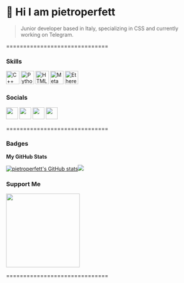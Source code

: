 💫 Hi I am pietroperfett
==============================

> Junior developer based in Italy, specializing in CSS and currently working on Telegram.

==============================

### Skills 

<p align="left">
<a href="https://docs.microsoft.com/en-us/cpp/?view=msvc-170" target="_blank" rel="noreferrer"><img src="https://raw.githubusercontent.com/danielcranney/readme-generator/main/public/icons/skills/cplusplus-colored.svg" width="36" height="36" alt="C++" /></a>
<a href="https://www.python.org/" target="_blank" rel="noreferrer"><img src="https://raw.githubusercontent.com/danielcranney/readme-generator/main/public/icons/skills/python-colored.svg" width="36" height="36" alt="Python" /></a>
<a href="https://developer.mozilla.org/en-US/docs/Glossary/HTML5" target="_blank" rel="noreferrer"><img src="https://raw.githubusercontent.com/danielcranney/readme-generator/main/public/icons/skills/html5-colored.svg" width="36" height="36" alt="HTML5" /></a>
<a href="https://metamask.io/" target="_blank" rel="noreferrer"><img src="https://raw.githubusercontent.com/danielcranney/readme-generator/main/public/icons/skills/metamask-colored.svg" width="36" height="36" alt="MetaMask" /></a>
<a href="https://ethereum.org/en/" target="_blank" rel="noreferrer"><img src="https://raw.githubusercontent.com/danielcranney/readme-generator/main/public/icons/skills/ethereum-colored.svg" width="36" height="36" alt="Ethereum" /></a>
</p>
                    
### Socials
                  
                  
<p align="left">

<a href="https://discord.com/users/pietroperfett#4091" target="_blank" rel="noreferrer"><img src="https://raw.githubusercontent.com/danielcranney/readme-generator/main/public/icons/socials/discord.svg" width="32" height="32" /></a>
<a href="https://www.github.com/pietroperfett" target="_blank" rel="noreferrer"><img src="https://raw.githubusercontent.com/danielcranney/readme-generator/main/public/icons/socials/github.svg" width="32" height="32" /></a>
<a href="http://www.instagram.com/pietroperfett" target="_blank" rel="noreferrer"><img src="https://raw.githubusercontent.com/danielcranney/readme-generator/main/public/icons/socials/instagram.svg" width="32" height="32" /></a>
<a href="https://www.stackoverflow.com/users/18816013/pietroperfett" target="_blank" rel="noreferrer"><img src="https://raw.githubusercontent.com/danielcranney/readme-generator/main/public/icons/socials/stackoverflow.svg" width="32" height="32" /></a></p>

==============================

### Badges
<b>My GitHub Stats</b>

<a href="http://www.github.com/pietroperfett"><img src="https://github-readme-stats.vercel.app/api?username=pietroperfett&show_icons=true&hide=commits,prs,&title_color=a855f7&text_color=ffffff&icon_color=a855f7&bg_color=22272e&hide_border=true&show_icons=true" alt="pietroperfett's GitHub stats" /></a><a href="http://www.github.com/pietroperfett"><img src="https://github-readme-streak-stats.herokuapp.com/?user=pietroperfett&stroke=ffffff&background=22272e&ring=a855f7&fire=a855f7&currStreakNum=ffffff&currStreakLabel=a855f7&sideNums=ffffff&sideLabels=ffffff&dates=ffffff&hide_border=true" /></a>

### Support Me

<a href="https://ko-fi.com/pietroperfett"><img src="https://storage.ko-fi.com/cdn/brandasset/kofi_s_tag_dark.png?_gl=1*1vet19y*_ga*MTg1OTE4NDE5OS4xNjgwNjM3MzQ2*_ga_M13FZ7VQ2C*MTY4MDYzNzM0Ni4xLjEuMTY4MDYzOTA3NC4yMy4wLjA.)](https://storage.ko-fi.com/cdn/brandasset/kofi_s_tag_dark.png?_gl=1*1vet19y*_ga*MTg1OTE4NDE5OS4xNjgwNjM3MzQ2*_ga_M13FZ7VQ2C*MTY4MDYzNzM0Ni4xLjEuMTY4MDYzOTA3NC4yMy4wLjA.)](https://storage.ko-fi.com/cdn/brandasset/kofi_bg_tag_dark.png" width="200" /></a>


==============================
